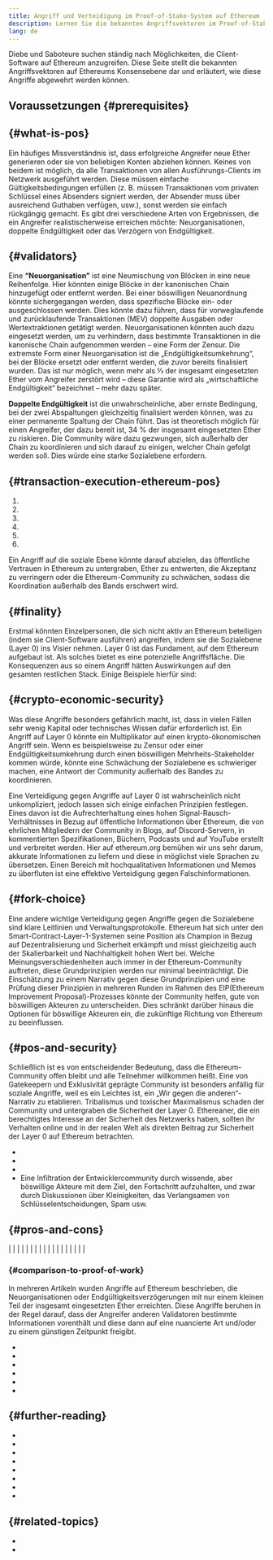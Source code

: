 ```yaml
---
title: Angriff und Verteidigung im Proof-of-Stake-System auf Ethereum
description: Lernen Sie die bekannten Angriffsvektoren im Proof-of-Stake-System auf Ethereum kennen und wie diese abgewehrt werden können.
lang: de
---
```


Diebe und Saboteure suchen ständig nach Möglichkeiten, die Client-Software auf Ethereum anzugreifen. Diese Seite stellt die bekannten Angriffsvektoren auf Ethereums Konsensebene dar und erläutert, wie diese Angriffe abgewehrt werden können.

## Voraussetzungen {#prerequisites}

##  {#what-is-pos}

Ein häufiges Missverständnis ist, dass erfolgreiche Angreifer neue Ether generieren oder sie von beliebigen Konten abziehen können. Keines von beidem ist möglich, da alle Transaktionen von allen Ausführungs-Clients im Netzwerk ausgeführt werden. Diese müssen einfache Gültigkeitsbedingungen erfüllen (z. B. müssen Transaktionen vom privaten Schlüssel eines Absenders signiert werden, der Absender muss über ausreichend Guthaben verfügen, usw.), sonst werden sie einfach rückgängig gemacht. Es gibt drei verschiedene Arten von Ergebnissen, die ein Angreifer realistischerweise erreichen möchte: Neuorganisationen, doppelte Endgültigkeit oder das Verzögern von Endgültigkeit.

##  {#validators}

Eine **“Neuorganisation”** ist eine Neumischung von Blöcken in eine neue Reihenfolge. Hier könnten einige Blöcke in der kanonischen Chain hinzugefügt oder entfernt werden. Bei einer böswilligen Neuanordnung könnte sichergegangen werden, dass spezifische Blöcke ein- oder ausgeschlossen werden. Dies könnte dazu führen, dass für vorweglaufende und zurücklaufende Transaktionen (MEV) doppelte Ausgaben oder Wertextraktionen getätigt werden. Neuorganisationen könnten auch dazu eingesetzt werden, um zu verhindern, dass bestimmte Transaktionen in die kanonische Chain aufgenommen werden – eine Form der Zensur. Die extremste Form einer Neuorganisation ist die „Endgültigkeitsumkehrung“, bei der Blöcke ersetzt oder entfernt werden, die zuvor bereits finalisiert wurden. Das ist nur möglich, wenn mehr als ⅓ der insgesamt eingesetzten Ether vom Angreifer zerstört wird – diese Garantie wird als „wirtschaftliche Endgültigkeit“ bezeichnet – mehr dazu später.

**Doppelte Endgültigkeit** ist die unwahrscheinliche, aber ernste Bedingung, bei der zwei Abspaltungen gleichzeitig finalisiert werden können, was zu einer permanente Spaltung der Chain führt. Das ist theoretisch möglich für einen Angreifer, der dazu bereit ist, 34 % der insgesamt eingesetzten Ether zu riskieren. Die Community wäre dazu gezwungen, sich außerhalb der Chain zu koordinieren und sich darauf zu einigen, welcher Chain gefolgt werden soll. Dies würde eine starke Sozialebene erfordern.

##  {#transaction-execution-ethereum-pos}

1.
2.
3.
4.
5.
6.

Ein Angriff auf die soziale Ebene könnte darauf abzielen, das öffentliche Vertrauen in Ethereum zu untergraben, Ether zu entwerten, die Akzeptanz zu verringern oder die Ethereum-Community zu schwächen, sodass die Koordination außerhalb des Bands erschwert wird.

##  {#finality}

Erstmal könnten Einzelpersonen, die sich nicht aktiv an Ethereum beteiligen (indem sie Client-Software ausführen) angreifen, indem sie die Sozialebene (Layer 0) ins Visier nehmen. Layer 0 ist das Fundament, auf dem Ethereum aufgebaut ist. Als solches bietet es eine potenzielle Angriffsfläche. Die Konsequenzen aus so einem Angriff hätten Auswirkungen auf den gesamten restlichen Stack. Einige Beispiele hierfür sind:

##  {#crypto-economic-security}

Was diese Angriffe besonders gefährlich macht, ist, dass in vielen Fällen sehr wenig Kapital oder technisches Wissen dafür erforderlich ist. Ein Angriff auf Layer 0 könnte ein Multiplikator auf einen krypto-ökonomischen Angriff sein. Wenn es beispielsweise zu Zensur oder einer Endgültigkeitsumkehrung durch einen böswilligen Mehrheits-Stakeholder kommen würde, könnte eine Schwächung der Sozialebene es schwieriger machen, eine Antwort der Community außerhalb des Bandes zu koordinieren.

Eine Verteidigung gegen Angriffe auf Layer 0 ist wahrscheinlich nicht unkompliziert, jedoch lassen sich einige einfachen Prinzipien festlegen. Eines davon ist die Aufrechterhaltung eines hohen Signal-Rausch-Verhältnisses in Bezug auf öffentliche Informationen über Ethereum, die von ehrlichen Mitgliedern der Community in Blogs, auf Discord-Servern, in kommentierten Spezifikationen, Büchern, Podcasts und auf YouTube erstellt und verbreitet werden. Hier auf ethereum.org bemühen wir uns sehr darum, akkurate Informationen zu liefern und diese in möglichst viele Sprachen zu übersetzen. Einen Bereich mit hochqualitativen Informationen und Memes zu überfluten ist eine effektive Verteidigung gegen Falschinformationen.

##  {#fork-choice}

Eine andere wichtige Verteidigung gegen Angriffe gegen die Sozialebene sind klare Leitlinien und Verwaltungsprotokolle. Ethereum hat sich unter den Smart-Contract-Layer-1-Systemen seine Position als Champion in Bezug auf Dezentralisierung und Sicherheit erkämpft und misst gleichzeitig auch der Skalierbarkeit und Nachhaltigkeit hohen Wert bei. Welche Meinungsverschiedenheiten auch immer in der Ethereum-Community auftreten, diese Grundprinzipien werden nur minimal beeinträchtigt. Die Einschätzung zu einem Narrativ gegen diese Grundprinzipien und eine Prüfung dieser Prinzipien in mehreren Runden im Rahmen des EIP(Ethereum Improvement Proposal)-Prozesses könnte der Community helfen, gute von böswilligen Akteuren zu unterscheiden. Dies schränkt darüber hinaus die Optionen für böswillige Akteuren ein, die zukünftige Richtung von Ethereum zu beeinflussen.

##  {#pos-and-security}

Schließlich ist es von entscheidender Bedeutung, dass die Ethereum-Community offen bleibt und alle Teilnehmer willkommen heißt. Eine von Gatekeepern und Exklusivität geprägte Community ist besonders anfällig für soziale Angriffe, weil es ein Leichtes ist, ein „Wir gegen die anderen“-Narrativ zu etablieren. Tribalismus und toxischer Maximalismus schaden der Community und untergraben die Sicherheit der Layer 0. Ethereaner, die ein berechtigtes Interesse an der Sicherheit des Netzwerks haben, sollten ihr Verhalten online und in der realen Welt als direkten Beitrag zur Sicherheit der Layer 0 auf Ethereum betrachten.

-
-
-
- Eine Infiltration der Entwicklercommunity durch wissende, aber böswillige Akteure mit dem Ziel, den Fortschritt aufzuhalten, und zwar durch Diskussionen über Kleinigkeiten, das Verlangsamen von Schlüsselentscheidungen, Spam usw.

##  {#pros-and-cons}

|  |  |
|  |  |
|  |  |
|  |  |
|  |  |
|  |  |

###  {#comparison-to-proof-of-work}

In mehreren Artikeln wurden Angriffe auf Ethereum beschrieben, die Neuorganisationen oder Endgültigkeitsverzögerungen mit nur einem kleinen Teil der insgesamt eingesetzten Ether erreichten. Diese Angriffe beruhen in der Regel darauf, dass der Angreifer anderen Validatoren bestimmte Informationen vorenthält und diese dann auf eine nuancierte Art und/oder zu einem günstigen Zeitpunkt freigibt.

-
-
-
-
-
-

##  {#further-reading}

-
-
-
-
-
- []()
-
- []()

##  {#related-topics}

- []()
- []()
